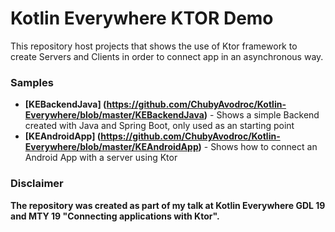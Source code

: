 Kotlin Everywhere KTOR Demo
============================

This repository host projects that shows the use of Ktor framework to create Servers and Clients in order to connect app in an asynchronous way.

### Samples

* **[KEBackendJava] (https://github.com/ChubyAvodroc/Kotlin-Everywhere/blob/master/KEBackendJava)** - Shows a simple Backend created with Java and Spring Boot, only used as an starting point
* **[KEAndroidApp] (https://github.com/ChubyAvodroc/Kotlin-Everywhere/blob/master/KEAndroidApp)** - Shows how to connect an Android App with a server using Ktor

### Disclaimer
**The repository was created as part of my talk at Kotlin Everywhere GDL 19 and MTY 19 "Connecting applications with Ktor".**